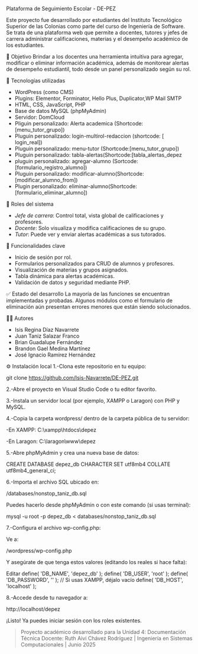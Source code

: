 Plataforma de Seguimiento Escolar - DE-PEZ

Este proyecto fue desarrollado por estudiantes del Instituto Tecnológico Superior de las Colonias como parte del curso de Ingeniería de Software. Se trata de una plataforma web que permite a docentes, tutores y jefes de carrera administrar calificaciones, materias y el desempeño académico de los estudiantes.

🎯 Objetivo
Brindar a los docentes una herramienta intuitiva para agregar, modificar o eliminar información académica, además de monitorear alertas de desempeño estudiantil, todo desde un panel personalizado según su rol.

🧱 Tecnologías utilizadas
- WordPress (como CMS)
- Plugins: Elementor, Forminator, Hello Plus, Duplicator,WP Mail SMTP
- HTML, CSS, JavaScript, PHP
- Base de datos MySQL (phpMyAdmin)
- Servidor: DomCloud
- Pliguin personalizado: Alerta academica (Shortcode: [menu_tutor_grupo])
- Pluguin personalizado: login-multirol-redaccion (shortcode: [ login_real])
- Pluguin personalizado: menu-tutor (Shortcode:[menu_tutor_grupo])
- Pluguin personalizado: tabla-alertas(Shortcode:[tabla_alertas_depez
- pluguin personalizado: agregar-alumno (Sortcode:[formulario_registro_alumno])
- Pluguin personalizado: modificar-alumno(Shortcode:[modificar_alumno_from])
- Plugin personalizado: eliminar-alumno(Shortcode:[formulario_eliminar_alumno])

🔐 Roles del sistema
- *Jefe de carrera*: Control total, vista global de calificaciones y profesores.
- *Docente*: Solo visualiza y modifica calificaciones de su grupo.
- *Tutor*: Puede ver y enviar alertas académicas a sus tutorados.

📁 Funcionalidades clave
- Inicio de sesión por rol.
- Formularios personalizados para CRUD de alumnos y profesores.
- Visualización de materias y grupos asignados.
- Tabla dinámica para alertas académicas.
- Validación de datos y seguridad mediante PHP.

✅ Estado del desarrollo
La mayoría de las funciones se encuentran implementadas y probadas. Algunos módulos como el formulario de eliminación aún presentan errores menores que están siendo solucionados.

👨‍💻 Autores
- Isis Regina Díaz Navarrete
- Juan Taniz Salazar Franco
- Brian Guadalupe Fernández
- Brandon Gael Medina Martínez
- José Ignacio Ramirez Hernández

⚙️ Instalación local
1.-Clona este repositorio en tu equipo:

git clone https://github.com/Isis-Navarrete/DE-PEZ.git

2.-Abre el proyecto en Visual Studio Code o tu editor favorito.

3.-Instala un servidor local (por ejemplo, XAMPP o Laragon) con PHP y MySQL.

4.-Copia la carpeta wordpress/ dentro de la carpeta pública de tu servidor:

   -En XAMPP: C:\xampp\htdocs\depez

   -En Laragon: C:\laragon\www\depez

5.-Abre phpMyAdmin y crea una nueva base de datos:


CREATE DATABASE depez_db CHARACTER SET utf8mb4 COLLATE utf8mb4_general_ci;

6.-Importa el archivo SQL ubicado en:

/databases/nonstop_taniz_db.sql

Puedes hacerlo desde phpMyAdmin o con este comando (si usas terminal):

mysql -u root -p depez_db < databases/nonstop_taniz_db.sql

7.-Configura el archivo wp-config.php:

Ve a:

/wordpress/wp-config.php

Y asegúrate de que tenga estos valores (editando los reales si hace falta):


Editar
define( 'DB_NAME', 'depez_db' );
define( 'DB_USER', 'root' );
define( 'DB_PASSWORD', '' ); // Si usas XAMPP, déjalo vacío
define( 'DB_HOST', 'localhost' );

8.-Accede desde tu navegador a:

http://localhost/depez

¡Listo! Ya puedes iniciar sesión con los roles existentes.

> Proyecto académico desarrollado para la Unidad 4: Documentación Técnica
> Docente: Ruth Aivi Chávez Rodríguez | Ingeniería en Sistemas Computacionales | Junio 2025
